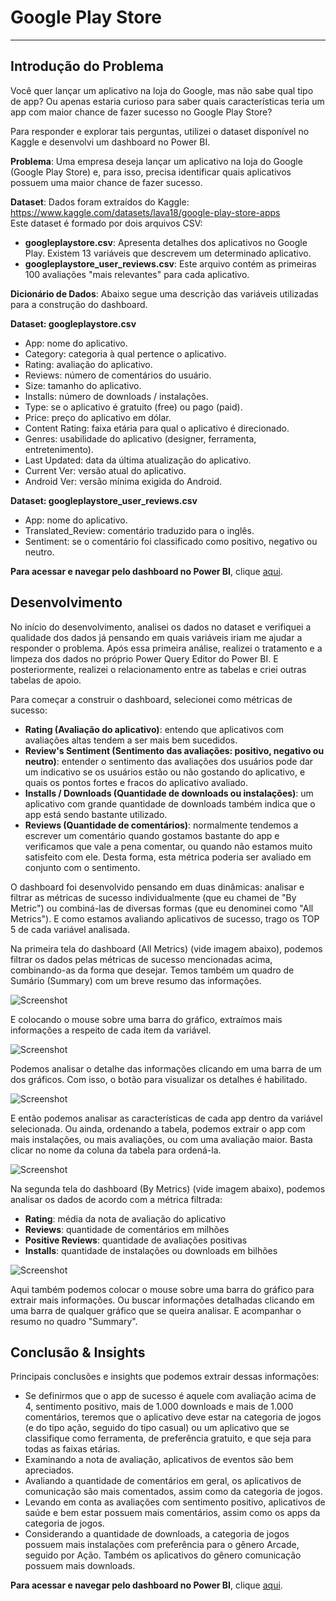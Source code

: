 # Google Play Store 

---

## **Introdução do Problema**

Você quer lançar um aplicativo na loja do Google, mas não sabe qual tipo de app? Ou apenas estaria curioso para saber quais características teria um app com maior chance de fazer sucesso no Google Play Store? 

Para responder e explorar tais perguntas, utilizei o dataset disponível no Kaggle e desenvolvi um dashboard no Power BI.  

**Problema**: Uma empresa deseja lançar um aplicativo na loja do Google (Google Play Store) e, para isso, precisa identificar quais aplicativos possuem uma maior chance de fazer sucesso.

**Dataset**: Dados foram extraídos do Kaggle: https://www.kaggle.com/datasets/lava18/google-play-store-apps <br>
Este dataset é formado por dois arquivos CSV: <br>
* **googleplaystore.csv**: Apresenta detalhes dos aplicativos no Google Play. Existem 13 variáveis que descrevem um determinado aplicativo. 
* **googleplaystore_user_reviews.csv**: Este arquivo contém as primeiras 100 avaliações "mais relevantes" para cada aplicativo. 

**Dicionário de Dados**: Abaixo segue uma descrição das variáveis utilizadas para a construção do dashboard.

**Dataset: googleplaystore.csv** <br>
* App: nome do aplicativo. <br>
* Category: categoria à qual pertence o aplicativo. <br> 
* Rating: avaliação do aplicativo. <br>
* Reviews: número de comentários do usuário. <br>
* Size: tamanho do aplicativo. <br>
* Installs: número de downloads / instalações. <br>
* Type: se o aplicativo é gratuito (free) ou pago (paid). <br>
* Price: preço do aplicativo em dólar. <br>
* Content Rating: faixa etária para qual o aplicativo é direcionado. <br>
* Genres: usabilidade do aplicativo (designer, ferramenta, entretenimento). <br>
* Last Updated: data da última atualização do aplicativo. <br>
* Current Ver: versão atual do aplicativo. <br>
* Android Ver: versão mínima exigida do Android. <br>

**Dataset: googleplaystore_user_reviews.csv** <br>
* App: nome do aplicativo. <br>
* Translated_Review: comentário traduzido para o inglês. <br>
* Sentiment: se o comentário foi classificado como positivo, negativo ou neutro. <br>

**Para acessar e navegar pelo dashboard no Power BI**, clique [aqui](https://app.powerbi.com/view?r=eyJrIjoiNDZjNTU1NTAtNjUwMi00N2RmLWJkYWEtNWU1YjcwNzBkMTk1IiwidCI6IjgxMTFjMzgxLThjM2EtNDNkMS05ODc4LTA5ZjAzZGQ0N2Y1NiJ9).

## **Desenvolvimento** 

No início do desenvolvimento, analisei os dados no dataset e verifiquei a qualidade dos dados já pensando em quais variáveis iriam me ajudar a responder o problema. Após essa primeira análise, realizei o tratamento e a limpeza dos dados no próprio Power Query Editor do Power BI. E posteriormente, realizei o relacionamento entre as tabelas e criei outras tabelas de apoio. 

Para começar a construir o dashboard, selecionei como métricas de sucesso: 
- **Rating (Avaliação do aplicativo)**: entendo que aplicativos com avaliações altas tendem a ser mais bem sucedidos. 
- **Review's Sentiment (Sentimento das avaliações: positivo, negativo ou neutro)**: entender o sentimento das avaliações dos usuários pode dar um indicativo se os usuários estão ou não gostando do aplicativo, e quais os pontos fortes e fracos do aplicativo avaliado. 
- **Installs / Downloads (Quantidade de downloads ou instalações)**: um aplicativo com grande quantidade de downloads também indica que o app está sendo bastante utilizado.  
- **Reviews (Quantidade de comentários)**: normalmente tendemos a escrever um comentário quando gostamos bastante do app e verificamos que vale a pena comentar, ou quando não estamos muito satisfeito com ele. Desta forma, esta métrica poderia ser avaliado em conjunto com o sentimento. 

O dashboard foi desenvolvido pensando em duas dinâmicas: analisar e filtrar as métricas de sucesso individualmente (que eu chamei de "By Metric") ou combiná-las de diversas formas (que eu denominei como "All Metrics"). E como estamos avaliando aplicativos de sucesso, trago os TOP 5 de cada variável analisada. 

Na primeira tela do dashboard (All Metrics) (vide imagem abaixo), podemos filtrar os dados pelas métricas de sucesso mencionadas acima, combinando-as da forma que desejar. Temos também um quadro de Sumário (Summary) com um breve resumo das informações.

![Screenshot](dashboard1.png)

E colocando o mouse sobre uma barra do gráfico, extraímos mais informações a respeito de cada item da variável. 

![Screenshot](dashboard2.png)

Podemos analisar o detalhe das informações clicando em uma barra de um dos gráficos. Com isso, o botão para visualizar os detalhes é habilitado. 

![Screenshot](dashboard3.png)

E então podemos analisar as características de cada app dentro da variável selecionada. Ou ainda, ordenando a tabela, podemos extrair o app com mais instalações, ou mais avaliações, ou com uma avaliação maior. Basta clicar no nome da coluna da tabela para ordená-la. 

![Screenshot](dashboard4.png)

Na segunda tela do dashboard (By Metrics) (vide imagem abaixo), podemos analisar os dados de acordo com a métrica filtrada:
- **Rating**: média da nota de avaliação do aplicativo
- **Reviews**: quantidade de comentários em milhões
- **Positive Reviews**: quantidade de avaliações positivas 
- **Installs**: quantidade de instalações ou downloads em bilhões

![Screenshot](dashboard5.png)

Aqui também podemos colocar o mouse sobre uma barra do gráfico para extrair mais informações. Ou buscar informações detalhadas clicando em uma barra de qualquer gráfico que se queira analisar. E acompanhar o resumo no quadro "Summary".

## **Conclusão & Insights**

Principais conclusões e insights que podemos extrair dessas informações:
- Se definirmos que o app de sucesso é aquele com avaliação acima de 4, sentimento positivo, mais de 1.000 downloads e mais de 1.000 comentários, teremos que o aplicativo deve estar na categoria de jogos (e do tipo ação, seguido do tipo casual) ou um aplicativo que se classifique como ferramenta, de preferência gratuito, e que seja para todas as faixas etárias. 
- Examinando a nota de avaliação, aplicativos de eventos são bem apreciados. 
- Avaliando a quantidade de comentários em geral, os aplicativos de comunicação são mais comentados, assim como da categoria de jogos. 
- Levando em conta as avaliações com sentimento positivo, aplicativos de saúde e bem estar possuem mais comentários, assim como os apps da categoria de jogos. 
- Considerando a quantidade de downloads, a categoria de jogos possuem mais instalações com preferência para o gênero Arcade, seguido por Ação. Também os aplicativos do gênero comunicação possuem mais downloads.

**Para acessar e navegar pelo dashboard no Power BI**, clique [aqui](https://app.powerbi.com/view?r=eyJrIjoiNDZjNTU1NTAtNjUwMi00N2RmLWJkYWEtNWU1YjcwNzBkMTk1IiwidCI6IjgxMTFjMzgxLThjM2EtNDNkMS05ODc4LTA5ZjAzZGQ0N2Y1NiJ9).
